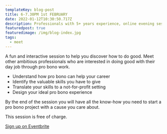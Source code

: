 ```yaml
---
templateKey: blog-post
title: 6-7.30PM 1st FEBRUARY
date: 2022-01-12T10:30:50.717Z
description: Professionals with 5+ years experience, online evening session.
featuredpost: true
featuredimage: /img/blog-index.jpg
tags:
  - meet
---
```

A fun and interactive session to help you discover how to do good. Meet other ambitious professionals who are interested in doing good with their day job through pro bono work.

* Understand how pro bono can help your career 
* Identify the valuable skills you have to give
* Translate your skills to a not-for-profit setting
* Design your ideal pro bono experience

By the end of the session you will have all the know-how you need to start a pro bono project with a cause you care about.

This session is free of charge.

[Sign up on Eventbrite ](https://www.eventbrite.com/e/discover-how-to-develop-your-career-by-doing-good-in-this-online-workshop-tickets-244325172167)